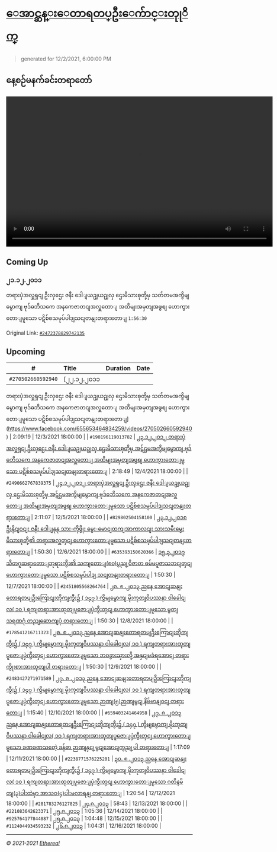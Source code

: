 # [ေအာင္ဆန္းေတာရတပ္ဦးေက်ာင္းတုုိက္](https://www.facebook.com/655653464834259)

> generated for 12/2/2021, 6:00:00 PM

## နေ့စဉ်မနက်ခင်းတရာတော်

<video type="video/mp4" src="https://storage.googleapis.com/mogok-aungsan.appspot.com/public/dhamma/videos/output.mp4" width="720" height="405" preload="auto" controls></video>

## Coming Up

### ၂၁.၁၂.၂၀၁၁
တရားပှဲအလှူရှငျ ဦးလှဌေး ဇနီး ဒေါျယဥျယဥျလှ ဌေးမိသားစုတို့မှ 
သတ်တမအကွိမျမွောကျ ဗုဒ်ဓဘိသကေ အနကေဇာတငျအလှူတောျ
အထိမျးအမှတျအဖွစျ ဟောကွားတောျမူသော ပဋိစ်စသမုပ်ပါဒျသငျတနျးတရားတောျ `1:56:30`

Original Link: [`#2472378829742135`](https://www.facebook.com/655653464834259/videos/2472378829742135)

## Upcoming

| # | Title | Duration | Date |
|:-----:|:------|---------:|-------------:|
| `#270502660592940` | [၂၂.၁၂.၂၀၁၁
တရားပှဲအလှူရှငျ ဦးလှဌေး ဇနီး ဒေါျယဥျယဥျလှ ဌေးမိသားစုတို့မှ 
သတ်တမအကွိမျမွောကျ ဗုဒ်ဓဘိသကေ အနကေဇာတငျအလှူတောျ
အထိမျးအမှတျအဖွစျ ဟောကွားတောျမူသော ပဋိစ်စသမုပ်ပါဒျသငျတနျးတရားတောျ](https://www.facebook.com/655653464834259/videos/270502660592940) | 2:09:19 | 12/3/2021 18:00:00 |
| `#190196119013782` | [၂၃.၁၂.၂၀၁၂
တရားပှဲအလှူရှငျ ဦးလှဌေး ဇနီး ဒေါျယဥျယဥျလှ ဌေးမိသားစုတို့မှ 
အဋ်ဌမအကွိမျမွောကျ ဗုဒ်ဓဘိသကေ အနကေဇာတငျအလှူတောျ
အထိမျးအမှတျအဖွစျ ဟောကွားတောျမူသော ပဋိစ်စသမုပ်ပါဒျသငျတနျးတရားတောျ](https://www.facebook.com/655653464834259/videos/190196119013782) | 2:18:49 | 12/4/2021 18:00:00 |
| `#2490662767839375` | [၂၄.၁၂.၂၀၁၂
တရားပှဲအလှူရှငျ ဦးလှဌေး ဇနီး ဒေါျယဥျယဥျလှ ဌေးမိသားစုတို့မှ 
အဋ်ဌမအကွိမျမွောကျ ဗုဒ်ဓဘိသကေ အနကေဇာတငျအလှူတောျ
အထိမျးအမှတျအဖွစျ ဟောကွားတောျမူသော ပဋိစ်စသမုပ်ပါဒျသငျတနျးတရားတောျ](https://www.facebook.com/655653464834259/videos/2490662767839375) | 2:11:07 | 12/5/2021 18:00:00 |
| `#829802504158100` | [၂၃.၁၂.၂၀၁၈
ဦးနိုငျဝငျး ဇနီး ဒေါျနုနု သား-ကိုဖွိုး မွေး-မောငျထကျအာကာလငျး
သားသမီးမွေးမိသားစုတို့၏ တရားအလှူတှငျ
ဟောကွားတောျမူသော ပဋိစ်စသမုပ်ပါဒျသငျတနျးတရားတောျ](https://www.facebook.com/655653464834259/videos/829802504158100) | 1:50:30 | 12/6/2021 18:00:00 |
| `#635393150620366` | [၁၅.၃.၂၀၁၇
သီတဂူဆရာတောျဘုရားကွီး၏ သကျတောျ(၈၀)ပွညျ့ဝိဇာတ ဓမ်မပူဇာသဘငျတှငျ ဟောကွားတောျမူသော
ပဋိစ်စသမုပ်ပါဒျ သငျတနျးတရားတောျ](https://www.facebook.com/655653464834259/videos/635393150620366) | 1:50:30 | 12/7/2021 18:00:00 |
| `#2451805568264764` | [၂၈. ၈ .၂၀၁၃ ညနေ အောငျဆနျးတောရတပျဦးကြောငျးတိုကျကွီး၌ ( ၁၄၇ ) ကွိမျမွောကျ မိုးကုတျဝိပဿနာ ဝါခေါငျလ( ၁၀ ) ရကျတရားအားထုတျပူဇောျပှဲကွီးတှငျ ဟောကွားတောျမူသော မွတျသရဏဂုံ တညျဆောကျပုံ တရားတောျ](https://www.facebook.com/655653464834259/videos/2451805568264764) | 1:50:30 | 12/8/2021 18:00:00 |
| `#178541216711323` | [၂၈. ၈ .၂၀၁၃ ညနေ အောငျဆနျးတောရတပျဦးကြောငျးတိုကျကွီး၌ ( ၁၄၇ ) ကွိမျမွောကျ မိုးကုတျဝိပဿနာ ဝါခေါငျလ( ၁၀ ) ရကျတရားအားထုတျပူဇောျပှဲကွီးတှငျ ဟောကွားတောျမူသော ဘဝခွားသှားလို့ အနှငျမခံရအောငျ တရားကွိုးစားအားထုတျပါ တရားတောျ](https://www.facebook.com/655653464834259/videos/178541216711323) | 1:50:30 | 12/9/2021 18:00:00 |
| `#2483427271971589` | [၂၇. ၈ .၂၀၁၃ ညနေ အောငျဆနျးတောရတပျဦးကြောငျးတိုကျကွီး၌ ( ၁၄၇ ) ကွိမျမွောကျ မိုးကုတျဝိပဿနာ ဝါခေါငျလ( ၁၀ ) ရကျတရားအားထုတျပူဇောျပှဲကွီးတှငျ ဟောကွားတောျမူသော ဉာဏျ(၅)ဉာဏျမွငျ နိဗ်ဗာနျဝငျ တရားတောျ](https://www.facebook.com/655653464834259/videos/2483427271971589) | 1:15:40 | 12/10/2021 18:00:00 |
| `#659403241464958` | [၂၇. ၈ .၂၀၁၃ ညနေ အောငျဆနျးတောရတပျဦးကြောငျးတိုကျကွီး၌ ( ၁၄၇ ) ကွိမျမွောကျ မိုးကုတျဝိပဿနာ ဝါခေါငျလ( ၁၀ ) ရကျတရားအားထုတျပူဇောျပှဲကွီးတှငျ ဟောကွားတောျမူသော ခဏခဏသတေဲ့ ခန်ဓာ ဉာဏျနှငျ့မွငျအောငျကွညျ့ပါ တရားတောျ](https://www.facebook.com/655653464834259/videos/659403241464958) | 1:17:09 | 12/11/2021 18:00:00 |
| `#2238771576225201` | [၃၀. ၈ .၂၀၁၃ ညနေ အောငျဆနျးတောရတပျဦးကြောငျးတိုကျကွီး၌ ( ၁၄၇ ) ကွိမျမွောကျ မိုးကုတျဝိပဿနာ ဝါခေါငျလ( ၁၀ ) ရကျတရားအားထုတျပူဇောျပှဲကွီးတှငျ ဟောကွားတောျမူသော ဂတိနမိတျ(၃)ပါးထဲမှာ အာသဝ(၄)ပါးမလာရနျ တရားတောျ](https://www.facebook.com/655653464834259/videos/2238771576225201) | 1:20:54 | 12/12/2021 18:00:00 |
| `#281783276127825` | [၂၄.၈.၂၀၁၃](https://www.facebook.com/655653464834259/videos/281783276127825) | 58:43 | 12/13/2021 18:00:00 |
| `#221083642623371` | [၂၅.၈.၂၀၁၃](https://www.facebook.com/655653464834259/videos/221083642623371) | 1:05:36 | 12/14/2021 18:00:00 |
| `#925764177844087` | [၂၅.၈.၂၀၁၃](https://www.facebook.com/655653464834259/videos/925764177844087) | 1:04:48 | 12/15/2021 18:00:00 |
| `#1124044934593232` | [၂၆.၈.၂၀၁၃](https://www.facebook.com/655653464834259/videos/1124044934593232) | 1:04:31 | 12/16/2021 18:00:00 |

---

_&copy; 2021-2021 [Ethereal](https://github.com/etherealtech)_